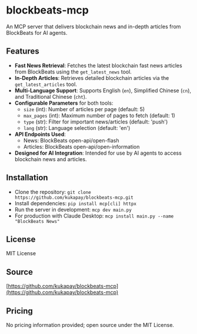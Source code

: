 # blockbeats-mcp

An MCP server that delivers blockchain news and in-depth articles from BlockBeats for AI agents.

## Features
- **Fast News Retrieval**: Fetches the latest blockchain fast news articles from BlockBeats using the `get_latest_news` tool.
- **In-Depth Articles**: Retrieves detailed blockchain articles via the `get_latest_articles` tool.
- **Multi-Language Support**: Supports English (`en`), Simplified Chinese (`cn`), and Traditional Chinese (`cht`).
- **Configurable Parameters** for both tools:
  - `size` (int): Number of articles per page (default: 5)
  - `max_pages` (int): Maximum number of pages to fetch (default: 1)
  - `type` (str): Filter for important news/articles (default: 'push')
  - `lang` (str): Language selection (default: 'en')
- **API Endpoints Used**:
  - News: BlockBeats open-api/open-flash
  - Articles: BlockBeats open-api/open-information
- **Designed for AI Integration**: Intended for use by AI agents to access blockchain news and articles.

## Installation
- Clone the repository: `git clone https://github.com/kukapay/blockbeats-mcp.git`
- Install dependencies: `pip install mcp[cli] httpx`
- Run the server in development: `mcp dev main.py`
- For production with Claude Desktop: `mcp install main.py --name "BlockBeats News"`

## License
MIT License

## Source
[https://github.com/kukapay/blockbeats-mcp](https://github.com/kukapay/blockbeats-mcp)

## Pricing
No pricing information provided; open source under the MIT License.